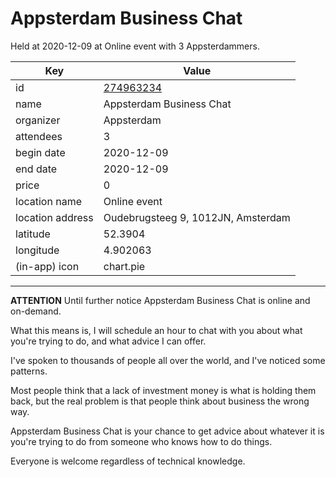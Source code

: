 # Appsterdam Business Chat
Held at 2020-12-09 at Online event with 3 Appsterdammers.
        
|Key|Value
|---|---|
|id|[274963234](https://www.meetup.com/appsterdam/events/274963234/)|
|name|Appsterdam Business Chat|
|organizer|Appsterdam|
|attendees|3|
|begin date|2020-12-09|
|end date|2020-12-09|
|price|0|
|location name|Online event|
|location address|Oudebrugsteeg 9, 1012JN, Amsterdam|
|latitude|52.3904|
|longitude|4.902063|
|(in-app) icon|chart.pie|

---

**ATTENTION** Until further notice Appsterdam Business Chat is online and on-demand.

What this means is, I will schedule an hour to chat with you about what you're trying to do, and what advice I can offer.

I've spoken to thousands of people all over the world, and I've noticed some patterns.

Most people think that a lack of investment money is what is holding them back, but the real problem is that people think about business the wrong way.

Appsterdam Business Chat is your chance to get advice about whatever it is you're trying to do from someone who knows how to do things.

Everyone is welcome regardless of technical knowledge.


